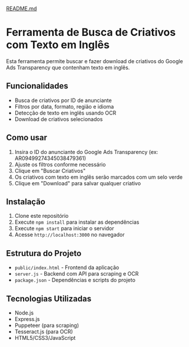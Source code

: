 [README.md](https://github.com/user-attachments/files/22158087/README.md)
# Ferramenta de Busca de Criativos com Texto em Inglês

Esta ferramenta permite buscar e fazer download de criativos do Google Ads Transparency que contenham texto em inglês.

## Funcionalidades

- Busca de criativos por ID de anunciante
- Filtros por data, formato, região e idioma
- Detecção de texto em inglês usando OCR
- Download de criativos selecionados

## Como usar

1. Insira o ID do anunciante do Google Ads Transparency (ex: AR09499274345038479361)
2. Ajuste os filtros conforme necessário
3. Clique em "Buscar Criativos"
4. Os criativos com texto em inglês serão marcados com um selo verde
5. Clique em "Download" para salvar qualquer criativo

## Instalação

1. Clone este repositório
2. Execute `npm install` para instalar as dependências
3. Execute `npm start` para iniciar o servidor
4. Acesse `http://localhost:3000` no navegador

## Estrutura do Projeto

- `public/index.html` - Frontend da aplicação
- `server.js` - Backend com API para scraping e OCR
- `package.json` - Dependências e scripts do projeto

## Tecnologias Utilizadas

- Node.js
- Express.js
- Puppeteer (para scraping)
- Tesseract.js (para OCR)
- HTML5/CSS3/JavaScript

